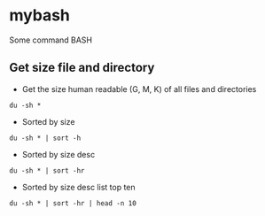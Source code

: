 # mybash
Some command BASH 

## Get size file and directory

* Get the size human readable (G, M, K) of all files and directories
```
du -sh *
```

* Sorted by size
```
du -sh * | sort -h
```

* Sorted by size desc
```
du -sh * | sort -hr
```


* Sorted by size desc list top ten
```
du -sh * | sort -hr | head -n 10
```


